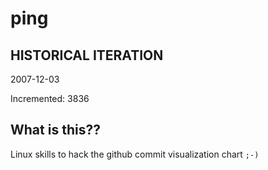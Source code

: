 # ping

## HISTORICAL ITERATION
2007-12-03

Incremented: 3836

## What is this?? 
Linux skills to hack the github commit visualization chart `;-)`
